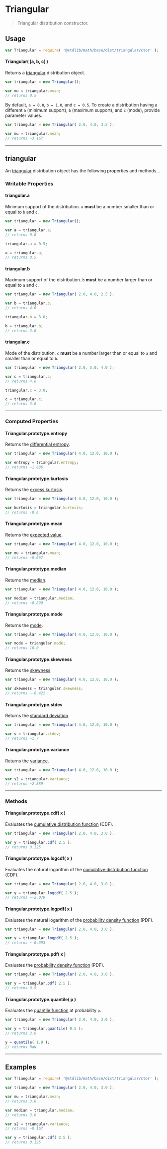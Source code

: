 # Triangular

> Triangular distribution constructor.

<!-- Section to include introductory text. Make sure to keep an empty line after the intro `section` element and another before the `/section` close. -->

<section class="intro">

</section>

<!-- /.intro -->

<!-- Package usage documentation. -->

<section class="usage">

## Usage

```javascript
var Triangular = require( '@stdlib/math/base/dist/triangular/ctor' );
```

#### Triangular( \[a, b, c] )

Returns a [triangular][triangular-distribution] distribution object.

```javascript
var triangular = new Triangular();

var mu = triangular.mean;
// returns 0.5
```

By default, `a = 0.0`, `b = 1.0`, and `c = 0.5`. To create a distribution having a different `a` (minimum support), `b` (maximum support), and `c` (mode), provide parameter values.

```javascript
var triangular = new Triangular( 2.0, 4.0, 3.5 );

var mu = triangular.mean;
// returns ~3.167
```

* * *

## triangular

An [triangular][triangular-distribution] distribution object has the following properties and methods...

### Writable Properties

#### triangular.a

Minimum support of the distribution. `a` **must** be a number smaller than or equal to `b` and `c`.

```javascript
var triangular = new Triangular();

var a = triangular.a;
// returns 0.0

triangular.a = 0.5;

a = triangular.a;
// returns 0.5
```

#### triangular.b

Maximum support of the distribution. `b` **must** be a number larger than or equal to `a` and `c`.

```javascript
var triangular = new Triangular( 2.0, 4.0, 2.5 );

var b = triangular.b;
// returns 4.0

triangular.b = 3.0;

b = triangular.b;
// returns 3.0
```

#### triangular.c

Mode of the distribution. `c` **must** be a number larger than or equal to `a` and smaller than or equal to `b`.

```javascript
var triangular = new Triangular( 2.0, 5.0, 4.0 );

var c = triangular.c;
// returns 4.0

triangular.c = 3.0;

c = triangular.c;
// returns 3.0
```

* * *

### Computed Properties

#### Triangular.prototype.entropy

Returns the [differential entropy][entropy].

```javascript
var triangular = new Triangular( 4.0, 12.0, 10.0 );

var entropy = triangular.entropy;
// returns ~1.886
```

#### Triangular.prototype.kurtosis

Returns the [excess kurtosis][kurtosis].

```javascript
var triangular = new Triangular( 4.0, 12.0, 10.0 );

var kurtosis = triangular.kurtosis;
// returns -0.6
```

#### Triangular.prototype.mean

Returns the [expected value][expected-value].

```javascript
var triangular = new Triangular( 4.0, 12.0, 10.0 );

var mu = triangular.mean;
// returns ~8.667
```

#### Triangular.prototype.median

Returns the [median][median].

```javascript
var triangular = new Triangular( 4.0, 12.0, 10.0 );

var median = triangular.median;
// returns ~8.899
```

#### Triangular.prototype.mode

Returns the [mode][mode].

```javascript
var triangular = new Triangular( 4.0, 12.0, 10.0 );

var mode = triangular.mode;
// returns 10.0
```

#### Triangular.prototype.skewness

Returns the [skewness][skewness].

```javascript
var triangular = new Triangular( 4.0, 12.0, 10.0 );

var skewness = triangular.skewness;
// returns ~-0.422
```

#### Triangular.prototype.stdev

Returns the [standard deviation][standard-deviation].

```javascript
var triangular = new Triangular( 4.0, 12.0, 10.0 );

var s = triangular.stdev;
// returns ~1.7
```

#### Triangular.prototype.variance

Returns the [variance][variance].

```javascript
var triangular = new Triangular( 4.0, 12.0, 10.0 );

var s2 = triangular.variance;
// returns ~2.889
```

* * *

### Methods

#### Triangular.prototype.cdf( x )

Evaluates the [cumulative distribution function][cdf] (CDF).

```javascript
var triangular = new Triangular( 2.0, 4.0, 3.0 );

var y = triangular.cdf( 2.5 );
// returns 0.125
```

#### Triangular.prototype.logcdf( x )

Evaluates the natural logarithm of the [cumulative distribution function][cdf] (CDF).

```javascript
var triangular = new Triangular( 2.0, 4.0, 3.0 );

var y = triangular.logcdf( 2.5 );
// returns ~-2.079
```

#### Triangular.prototype.logpdf( x )

Evaluates the natural logarithm of the [probability density function][pdf] (PDF).

```javascript
var triangular = new Triangular( 2.0, 4.0, 3.0 );

var y = triangular.logpdf( 2.5 );
// returns ~-0.693
```

#### Triangular.prototype.pdf( x )

Evaluates the [probability density function][pdf] (PDF).

```javascript
var triangular = new Triangular( 2.0, 4.0, 3.0 );

var y = triangular.pdf( 2.5 );
// returns 0.5
```

#### Triangular.prototype.quantile( p )

Evaluates the [quantile function][quantile-function] at probability `p`.

```javascript
var triangular = new Triangular( 2.0, 4.0, 3.0 );

var y = triangular.quantile( 0.5 );
// returns 3.0

y = quantile( 1.9 );
// returns NaN
```

</section>

<!-- /.usage -->

<!-- Package usage notes. Make sure to keep an empty line after the `section` element and another before the `/section` close. -->

<section class="notes">

</section>

<!-- /.notes -->

<!-- Package usage examples. -->

* * *

<section class="examples">

## Examples

```javascript
var Triangular = require( '@stdlib/math/base/dist/triangular/ctor' );

var triangular = new Triangular( 2.0, 4.0, 3.0 );

var mu = triangular.mean;
// returns 3.0

var median = triangular.median;
// returns 3.0

var s2 = triangular.variance;
// returns ~0.167

var y = triangular.cdf( 2.5 );
// returns 0.125
```

</section>

<!-- /.examples -->

<!-- Section to include cited references. If references are included, add a horizontal rule *before* the section. Make sure to keep an empty line after the `section` element and another before the `/section` close. -->

<section class="references">

</section>

<!-- /.references -->

<!-- Section for all links. Make sure to keep an empty line after the `section` element and another before the `/section` close. -->

<section class="links">

[triangular-distribution]: https://en.wikipedia.org/wiki/Triangular_distribution

[cdf]: https://en.wikipedia.org/wiki/Cumulative_distribution_function

[pdf]: https://en.wikipedia.org/wiki/Probability_density_function

[quantile-function]: https://en.wikipedia.org/wiki/Quantile_function

[entropy]: https://en.wikipedia.org/wiki/Entropy_%28information_theory%29

[expected-value]: https://en.wikipedia.org/wiki/Expected_value

[kurtosis]: https://en.wikipedia.org/wiki/Kurtosis

[median]: https://en.wikipedia.org/wiki/Median

[mode]: https://en.wikipedia.org/wiki/Mode_%28statistics%29

[skewness]: https://en.wikipedia.org/wiki/Skewness

[standard-deviation]: https://en.wikipedia.org/wiki/Standard_deviation

[variance]: https://en.wikipedia.org/wiki/Variance

</section>

<!-- /.links -->

